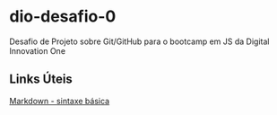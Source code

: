 # dio-desafio-0
Desafio de Projeto sobre Git/GitHub para o bootcamp em JS da Digital Innovation One

## Links Úteis
[Markdown - sintaxe básica](https://www.markdownguide.org/)
